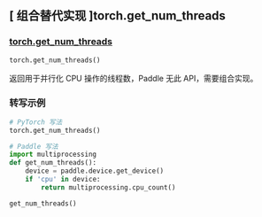 ## [ 组合替代实现 ]torch.get_num_threads

### [torch.get_num_threads](https://pytorch.org/docs/stable/generated/torch.get_num_threads.html)

```python
torch.get_num_threads()
```

返回用于并行化 CPU 操作的线程数，Paddle 无此 API，需要组合实现。

### 转写示例

```python
# PyTorch 写法
torch.get_num_threads()

# Paddle 写法
import multiprocessing
def get_num_threads():
    device = paddle.device.get_device()
    if 'cpu' in device:
        return multiprocessing.cpu_count()

get_num_threads()
```
